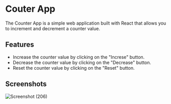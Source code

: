 # Couter App
The Counter App is a simple web application built with React that allows you to increment and decrement a counter value.

## Features
- Increase the counter value by clicking on the "Increse" button.
- Decrease the counter value by clicking on the "Decrease" button.
- Reset the counter value by clicking on the "Reset" button.

## Screenshots
![Screenshot (206)](https://github.com/Iamsakeeb10/react_counter_app/assets/114988476/c546986c-d353-4cff-b9b2-f97b1e0ba1b8)

